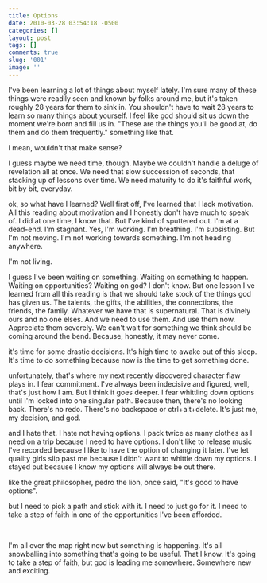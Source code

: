 ```yaml
---
title: Options
date: 2010-03-28 03:54:18 -0500
categories: []
layout: post
tags: []
comments: true
slug: '001'
image: ''
---
```

I've been learning a lot of things about myself lately. I'm sure many of these things were readily seen and known by folks around me, but it's taken roughly 28 years for them to sink in. You shouldn't have to wait 28 years to learn so many things about yourself. I feel like god should sit us down the moment we're born and fill us in. "These are the things you'll be good at, do them and do them frequently." something like that.</p>

<p>I mean, wouldn't that make sense?</p>

<p>I guess maybe we need time, though. Maybe we couldn't handle a deluge of revelation all at once. We need that slow succession of seconds, that stacking up of lessons over time. We need maturity to do it's faithful work, bit by bit, everyday.</p>

<p>ok, so what have I learned? Well first off, I've learned that I lack motivation. All this reading about motivation and I honestly don't have much to speak of. I did at one time, I know that. But I've kind of sputtered out. I'm at a dead-end. I'm stagnant. Yes, I'm working. I'm breathing. I'm subsisting. But I'm not moving. I'm not working towards&nbsp;something. I'm not heading anywhere.&nbsp;</p>

<p>I'm not living.</p>

<p>I guess I've been waiting on something. Waiting on something to happen. Waiting on opportunities? Waiting on god? I don't know. But one lesson I've learned from all this reading is that we should take stock of the things god has given us. The talents, the gifts, the abilities, the connections, the friends, the family. Whatever we have that is supernatural. That is divinely ours and no one elses. And we need to use them. And use them now. Appreciate them severely. We can't wait for something we think should be coming around the bend. Because, honestly, it may never come.&nbsp;</p>

<p>it's time for some drastic decisions. It's high time to awake out of this sleep. It's time to do something because now is the time to get&nbsp;something&nbsp;done.</p>

<p>unfortunately, that's where my next recently discovered character flaw plays in. I fear commitment. I've always been indecisive and figured, well, that's just how I am. But I think it goes deeper. I fear whittling down options until I'm locked into one singular path. Because then, there's no looking back. There's no redo. There's no backspace or ctrl+alt+delete. It's just me, my decision, and god.</p>

<p>and I hate that. I hate not having options. I pack twice as many clothes as I need on a trip because I need to have options. I don't like to release music I've recorded because I like to have the option of changing it later. I've let quality girls slip past me because I didn't want to whittle down my options. I stayed put because I know my options will always be out there.&nbsp;</p>

<p>like the great philosopher, pedro the lion, once said, "It's good to have options".</p>

<p>but I need to pick a path and stick with it. I need to just go for it. I need to take a step of faith in one of the opportunities I've been afforded.&nbsp;</p>

<p>&nbsp;</p>

<p>I'm all over the map right now but&nbsp;something&nbsp;is happening. It's all snowballing into something that's going to be useful. That I know. It's going to take a step of faith, but god is leading me somewhere. Somewhere new and exciting.